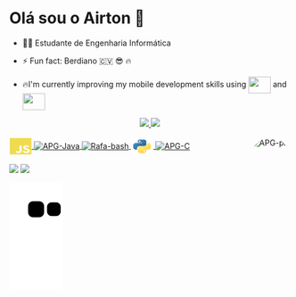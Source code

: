 <h1>Olá sou o Airton 👋</h1>



- 👨‍🎓 Estudante de Engenharia Informática
- ⚡ Fun fact: Berdiano 🇨🇻 😎 🔥 

- 🔥I'm currently improving my mobile development skills using 
   <img align="center"  height="30" width="40" src="https://cdn.jsdelivr.net/gh/devicons/devicon/icons/react/react-original.svg"> and <img  align="center" height="30" width="40" src="https://cdn.jsdelivr.net/gh/devicons/devicon/icons/nodejs/nodejs-original.svg" />



<div align="center">
  <a href="https://github.com/APG2000">
  <img height="150em" src="https://github-readme-stats.vercel.app/api?username=APG2000&show_icons=true&theme=dracula&include_all_commits=true&count_private=true"/>
  <img height="150em" src="https://github-readme-stats.vercel.app/api/top-langs/?username=APG2000&layout=compact&langs_count=7&theme=dracula"/>
</div>
  
  <div style="display: inline_block"><br>
  <img align="center" alt="APG-Js" height="30" width="40" src="https://raw.githubusercontent.com/devicons/devicon/master/icons/javascript/javascript-plain.svg">
  <img align="center" alt="APG-Java" height="30" width="40" src="https://cdn.jsdelivr.net/gh/devicons/devicon/icons/java/java-original.svg">
  <img align="center" alt="Rafa-bash" height="30" width="40" src="https://cdn.jsdelivr.net/gh/devicons/devicon/icons/bash/bash-original.svg">
  <img align="center" alt="APG-Python" height="30" width="40" src="https://raw.githubusercontent.com/devicons/devicon/master/icons/python/python-original.svg">
  <img align="center" alt="APG-C" height="30" width="40" src="https://cdn.jsdelivr.net/gh/devicons/devicon/icons/c/c-original.svg">
  <img align="right" alt="APG-pic" height="150" style="border-radius:50px;"src="https://c.tenor.com/UhggrmXbaGAAAAAC/discord-pfp-cool-discord-pfp.gif">
  
</div>
<div > 
  <br>
  <a href="https://www.instagram.com/_dovas_/" target="_blank"><img src="https://img.shields.io/badge/-Instagram-%23E4405F?style=for-the-badge&logo=instagram&logoColor=white" target="_blank"></a>
 	<a href="https://www.facebook.com/airton.moreira.940/" target="_blank"><img src="https://img.shields.io/badge/Facebook-1877F2?style=for-the-badge&logo=facebook&logoColor=white" target="_blank"></a>

</div>
  
  ![Snake animation](https://github.com/APG2000/APG2000/blob/output/github-contribution-grid-snake.svg)
